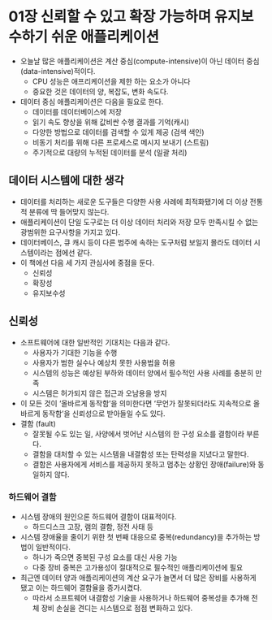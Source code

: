 # 01장 신뢰할 수 있고 확장 가능하며 유지보수하기 쉬운 애플리케이션
- 오늘날 많은 애플리케이션은 계산 중심(compute-intensive)이 아닌 데이터 중심(data-intensive)적이다.
    - CPU 성능은 애프리케이션을 제한 하는 요소가 아니다
    - 중요한 것은 데이터의 양, 복잡도, 변화 속도다.
- 데이터 중심 애플리케이션은 다음을 필요로 한다.
    - 데이터를 데이터베이스에 저장
    - 읽기 속도 향상을 위해 값비싼 수행 결과를 기억(캐시)
    - 다양한 방법으로 데이터를 검색할 수 있게 제공 (검색 색인)
    - 비동기 처리를 위해 다른 프로세스로 메시지 보내기 (스트림)
    - 주기적으로 대량의 누적된 데이터를 분석 (일괄 처리)

## 데이터 시스템에 대한 생각

- 데이터를 처리하는 새로운 도구들은 다양한 사용 사례에 최적화됐기에 더 이상 전통적 분류에 딱 들어맞지 않는다.
- 애플리케이션이 단일 도구로는 더 이상 데이터 처리와 저장 모두 만족시킬 수 없는 광범위한 요구사항을 가지고 있다.
- 데이터베이스, 큐 캐시 등이 다른 범주에 속하는 도구처럼 보일지 몰라도 데이터 시스템이라는 점에선 같다.
- 이 책에선 다음 세 가지 관심사에 중점을 둔다.
    - 신뢰성
    - 확장성
    - 유지보수성

## 신뢰성

- 소프트웨어에 대한 일반적인 기대치는 다음과 같다.
    - 사용자가 기대한 기능을 수행
    - 사용자가 범한 실수나 예상치 못한 사용법을 허용
    - 시스템의 성능은 예상된 부하와 데이터 양에서 필수적인 사용 사례를 충분히 만족
    - 시스템은 허가되지 않은 접근과 오남용을 방지
- 이 모든 것이 ‘올바르게 동작함’을 의미한다면 ‘무언가 잘못되더라도 지속적으로 올바르게 동작함’을 신뢰성으로 받아들일 수도 있다.
- 결함 (fault)
    - 잘못될 수도 있는 일, 사양에서 벗어난 시스템의 한 구성 요소를 결함이라 부른다.
    - 결함을 대처할 수 있는 시스템을 내결함성 또는 탄력성을 지녔다고 말한다.
    - 결함은 사용자에게 서비스를 제공하지 못하고 멈추는 상황인 장애(failure)와 동일하지 않다.

### 하드웨어 결함

- 시스템 장애의 원인으론 하드웨어 결함이 대표적이다.
    - 하드디스크 고장, 램의 결함, 정전 사태 등
- 시스템 장애율을 줄이기 위한 첫 번째 대응으로 중복(redundancy)을 추가하는 방법이 일반적이다.
    - 하나가 죽으면 중복된 구성 요소를 대신 사용 가능
    - 다중 장비 중복은 고가용성이 절대적으로 필수적인 애플리케이션에 필요
- 최근엔 데이터 양과 애플리케이션의 계산 요구가 늘면서 더 많은 장비를 사용하게 됐고 이는 하드웨어 결함율을 증가시켰다.
    - 따라서 소프트웨어 내결함성 기술을 사용하거나 하드웨어 중복성을 추가해 전체 장비 손실을 견디는 시스템으로 점점 변화하고 있다.
